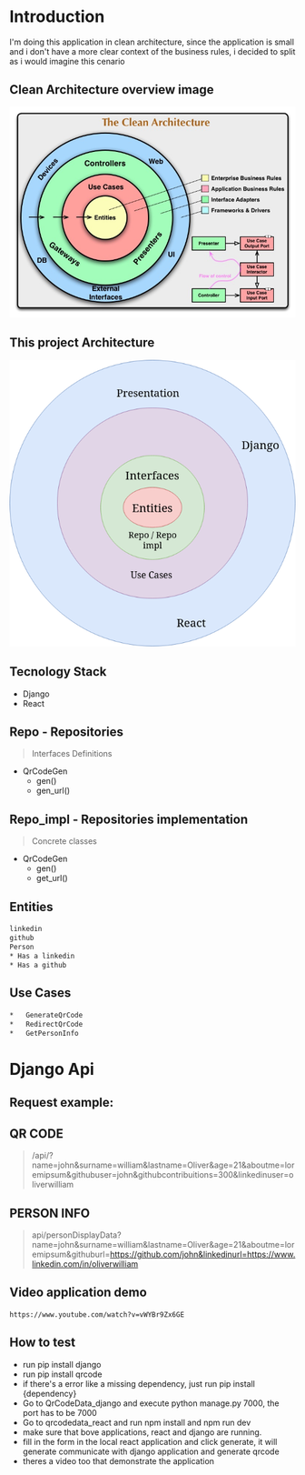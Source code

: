 # Introduction
<p>I'm doing this application in clean architecture, since the application is small and i don't have a more 
clear context of the business rules, i decided to split as i would imagine this cenario </p>

## Clean Architecture overview image
![Clean Architecture ](CleanArchitecture.jpg)


## This project Architecture
![Project Architecture](architecture.png)


## Tecnology Stack
* Django 
* React

## Repo - Repositories 

  > Interfaces Definitions
  * QrCodeGen
      * gen()
      * gen_url()

## Repo_impl - Repositories implementation
  > Concrete classes
  * QrCodeGen
      * gen()
      * get_url()  

## Entities
    linkedin
    github
    Person
    * Has a linkedin
    * Has a github


## Use Cases
    *   GenerateQrCode
    *   RedirectQrCode
    *   GetPersonInfo

# Django Api
## Request example:
## QR CODE
> /api/?name=john&surname=william&lastname=Oliver&age=21&aboutme=loremipsum&githubuser=john&githubcontribuitions=300&linkedinuser=oliverwilliam

## PERSON INFO
> api/personDisplayData?name=john&surname=william&lastname=Oliver&age=21&aboutme=loremipsum&githuburl=https://github.com/john&linkedinurl=https://www.linkedin.com/in/oliverwilliam


## Video application demo
    https://www.youtube.com/watch?v=vWYBr9Zx6GE


## How to test
* run pip install django
* run pip install qrcode
* if there's a error like a missing dependency, just run pip install {dependency}
* Go to QrCodeData_django and execute python manage.py 7000, the port has to be 7000
* Go to qrcodedata_react and run npm install and npm run dev
* make sure that bove applications, react and django are running.
* fill in the form in the local react application and click generate, it will generate communicate with django application and generate qrcode
* theres a video too that demonstrate the application